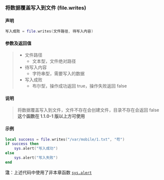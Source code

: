 ### 将数据覆盖写入到文件 \(**file\.writes**\)


#### 声明
```lua
写入成败 = file.writes(文件路径, 待写入内容)
```


#### 参数及返回值
> - 文件路径
>   - 文本型，文件绝对路径
> - 待写入内容
>   - 字符串型，需要写入的数据
> - 写入成败
>   - 布尔型，操作成功返回 true，操作失败返回 false


#### 说明
> 将数据覆盖写入到文件，文件不存在会创建文件，目录不存在会返回 false  
> **这个函数在 1\.1\.0\-1 版以上方可使用**  


#### 示例  
```lua
local success = file.writes("/var/mobile/1.txt", "苟")
if success then
    sys.alert("写入成功")
else
    sys.alert("写入失败")
end
```
**注**：上述代码中使用了非本章函数 [`sys.alert`](/Handbook/sys/sys.alert.md)  


